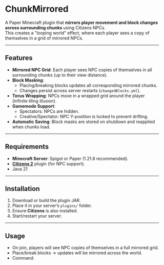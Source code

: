 # ChunkMirrored

A Paper Minecraft plugin that **mirrors player movement and block changes across surrounding chunks** using Citizens NPCs.  
This creates a "looping world" effect, where each player sees a copy of themselves in a grid of mirrored NPCs.

---

## Features
- **Mirrored NPC Grid**: Each player sees NPC copies of themselves in all surrounding chunks (up to their view distance).
- **Block Masking**:  
  - Placing/breaking blocks updates all corresponding mirrored chunks.  
  - Changes persist across server restarts (`changedBlocks.yml`).
- **Torus Wrapping**: NPCs move in a wrapped grid around the player (infinite tiling illusion).
- **Gamemode Support**:  
  - Spectators: NPCs are hidden.  
  - Creative/Spectator: NPC Y-position is locked to prevent drifting.
- **Automatic Saving**: Block masks are stored on shutdown and reapplied when chunks load.

---

## Requirements
- **Minecraft Server**: Spigot or Paper (1.21.8 recommended).
- **[Citizens 2](https://github.com/CitizensDev/Citizens2)** plugin (for NPC support).
- Java 21

---

## Installation
1. Download or build the plugin JAR.
2. Place it in your server’s `plugins/` folder.
3. Ensure **Citizens** is also installed.
4. Start/restart your server.

---

## Usage
- On join, players will see NPC copies of themselves in a full mirrored grid.  
- Place/break blocks → updates will be mirrored across the world.  
- Command:
